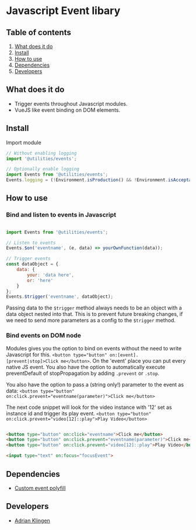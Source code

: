 
# Javascript Event libary

## Table of contents
1. [What does it do](#markdown-header-what-does-it-do)
2. [Install](#markdown-header-install)
3. [How to use](#markdown-header-how-to-use)
4. [Dependencies](#markdown-header-dependencies)
5. [Developers](#markdown-header-developers)


## What does it do
* Trigger events throughout Javascript modules.
* VueJS like event binding on DOM elements.

## Install
Import module
```javascript
// Without enabling logging
import '@utilities/events';

// Optionally enable logging
import Events from '@utilities/events';
Events.logging = (!Environment.isProduction() && !Environment.isAcceptation());
```

## How to use
### Bind and listen to events in Javascript
```javascript

import Events from '@utilities/events';

// Listen to events
Events.$on('eventname', (e, data) => yourOwnFunction(data));

// Trigger events
const dataObject = {
    data: {
        your: 'data here',
        or: 'here'
    }
};
Events.$trigger('eventname', dataObject);

```
Passing data to the `$trigger` method always needs to be an object with a data object nested into that.
This is to prevent future breaking changes, if we need to send more parameters as a config to the `$trigger` method.

### Bind events on DOM node

Modules gives you the option to bind on events without the need to write Javascript for this.
`<button type="button" on:[event].[prevent|stop]>Click me</button>`. On the 'event' place you can put every native JS event.
You also have the option to automatically execute preventDefault of stopPropagation by adding `.prevent` or `.stop`.

You also have the option to pass a (string only!) parameter to the event as data:
`<button type="button" on:click.prevent="eventname(parameter)">Click me</button>`

The next code snippet will look for the video instance with '12' set as instance id and trigger its play event.
`<button type="button" on:click.prevent="video[12]::play">Play Video</button>`


```html

<button type="button" on:click="eventname">Click me</button>
<button type="button" on:click.prevent="eventname(parameter)">Click me</button>
<button type="button" on:click.prevent="video[12]::play">Play Video</button>

<input type="text" on:focus="focusEvent">

```

## Dependencies
* [Custom event polyfill](utilities/polyfills/custom-event.js)

## Developers
* [Adrian Klingen](mailto:adrian.klingen@deptagency.com)
